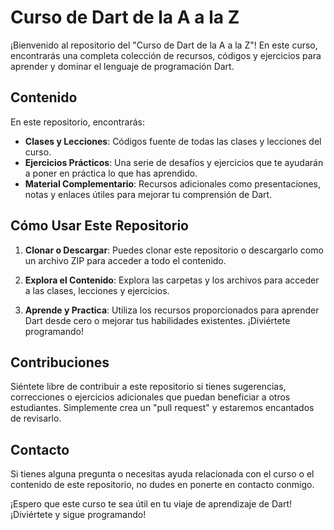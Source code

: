 # Curso de Dart de la A a la Z

¡Bienvenido al repositorio del "Curso de Dart de la A a la Z"! En este curso, encontrarás una completa colección de recursos, códigos y ejercicios para aprender y dominar el lenguaje de programación Dart.

## Contenido

En este repositorio, encontrarás:

- **Clases y Lecciones**: Códigos fuente de todas las clases y lecciones del curso.
- **Ejercicios Prácticos**: Una serie de desafíos y ejercicios que te ayudarán a poner en práctica lo que has aprendido.
- **Material Complementario**: Recursos adicionales como presentaciones, notas y enlaces útiles para mejorar tu comprensión de Dart.

## Cómo Usar Este Repositorio

1. **Clonar o Descargar**: Puedes clonar este repositorio o descargarlo como un archivo ZIP para acceder a todo el contenido.

2. **Explora el Contenido**: Explora las carpetas y los archivos para acceder a las clases, lecciones y ejercicios.

3. **Aprende y Practica**: Utiliza los recursos proporcionados para aprender Dart desde cero o mejorar tus habilidades existentes. ¡Diviértete programando!

## Contribuciones

Siéntete libre de contribuir a este repositorio si tienes sugerencias, correcciones o ejercicios adicionales que puedan beneficiar a otros estudiantes. Simplemente crea un "pull request" y estaremos encantados de revisarlo.

## Contacto

Si tienes alguna pregunta o necesitas ayuda relacionada con el curso o el contenido de este repositorio, no dudes en ponerte en contacto conmigo.

¡Espero que este curso te sea útil en tu viaje de aprendizaje de Dart! ¡Diviértete y sigue programando!
